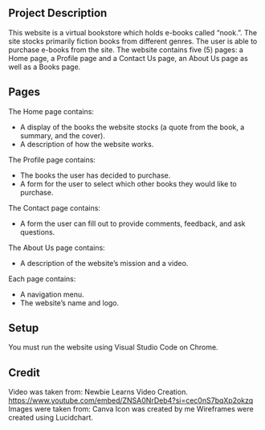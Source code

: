 ## Project Description
This website is a virtual bookstore which holds e-books called “nook.”. The site stocks primarily fiction books from different genres. The user is able to purchase e-books from the site.
The website contains five (5) pages: a Home page, a Profile page and a Contact Us page, an About Us page as well as a Books page.

## Pages
The Home page contains:
-	A display of the books the website stocks (a quote from the book, a summary, and the cover).
-	A description of how the website works.

The Profile page contains:
-	The books the user has decided to purchase.
-	A form for the user to select which other books they would like to purchase. 

The Contact page contains: 
-	A form the user can fill out to provide comments, feedback, and ask questions.

The About Us page contains:
-	A description of the website’s mission and a video.

Each page contains:
-	A navigation menu.
-	The website’s name and logo.

## Setup 
You must run the website using Visual Studio Code on Chrome. 

## Credit
Video was taken from: Newbie Learns Video Creation. https://www.youtube.com/embed/ZNSA0NrDeb4?si=cec0nS7bqXp2okzq
Images were taken from: Canva 
Icon was created by me 
Wireframes were created using Lucidchart.
